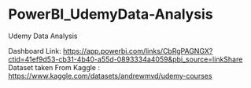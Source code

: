 # PowerBI_UdemyData-Analysis
Udemy Data Analysis

Dashboard Link: https://app.powerbi.com/links/CbRgPAGNGX?ctid=41ef9d53-cb31-4b40-a55d-0893334a4059&pbi_source=linkShare
Dataset taken From Kaggle : https://www.kaggle.com/datasets/andrewmvd/udemy-courses
